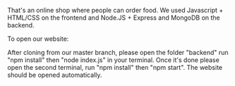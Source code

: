 That's an online shop where people can order food. We used Javascript + HTML/CSS on the frontend and Node.JS + Express and MongoDB on the backend.

To open our website:

After cloning from our master branch, please open the folder "backend" run "npm install" then "node index.js" in your terminal. Once it's done please open the second terminal, run "npm install" then "npm start". The website should be opened automatically.
